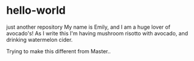 # hello-world
just another repository
My name is Emily, and I am a huge lover of avocado's! 
As I write this I'm having mushroom risotto with avocado, and drinking watermelon cider. 

Trying to make this different from Master..
